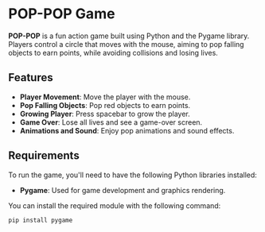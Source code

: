 # POP-POP Game

**POP-POP** is a fun action game built using Python and the Pygame library. Players control a circle that moves with the mouse, aiming to pop falling objects to earn points, while avoiding collisions and losing lives.

## Features
- **Player Movement**: Move the player with the mouse.
- **Pop Falling Objects**: Pop red objects to earn points.
- **Growing Player**: Press spacebar to grow the player.
- **Game Over**: Lose all lives and see a game-over screen.
- **Animations and Sound**: Enjoy pop animations and sound effects.

## Requirements
To run the game, you'll need to have the following Python libraries installed:

- **Pygame**: Used for game development and graphics rendering.

You can install the required module with the following command:

```bash
pip install pygame
